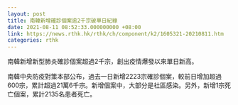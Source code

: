 ```yaml
---
layout: post
title: 南韓新增確診個案逾2千宗破單日紀綠
date: 2021-08-11 08:52:33.000000000 +08:00
link: https://news.rthk.hk/rthk/ch/component/k2/1605321-20210811.htm
categories: rthk
---
```


南韓新增新型肺炎確診個案超過2千宗，創出疫情爆發以來單日新高。

南韓中央防疫對策本部公布，過去一日新增2223宗確診個案，較前日增加超過600宗，累計超過21萬6千宗。新增個案中，大部分是社區感染。另外，新增1宗死亡個案，累計2135名患者死亡。
